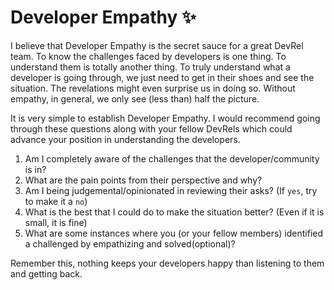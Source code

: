 # Developer Empathy ✨

I believe that Developer Empathy is the secret sauce for a great DevRel team. To know the challenges faced by developers is one thing. To understand them is totally another thing. To truly understand what a developer is going through, we just need to get in their shoes and see the situation. The revelations might even surprise us in doing so. Without empathy, in general, we only see (less than) half the picture. 

It is very simple to establish Developer Empathy. I would recommend going through these questions along with your fellow DevRels which could advance your position in understanding the developers.

1. Am I completely aware of the challenges that the developer/community is in? 
2. What are the pain points from their perspective and why?
3. Am I being judgemental/opinionated in reviewing their asks? (If `yes`, try to make it a `no`)
4. What is the best that I could do to make the situation better? (Even if it is small, it is fine)
5. What are some instances where you (or your fellow members) identified a challenged by empathizing and solved(optional)? 

Remember this, nothing keeps your developers happy than listening to them and getting back.


